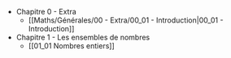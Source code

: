 - Chapitre 0 - Extra
	- [[Maths/Générales/00 - Extra/00_01 - Introduction|00_01 - Introduction]]
- Chapitre 1 - Les ensembles de nombres
	- [[01_01 Nombres entiers]]